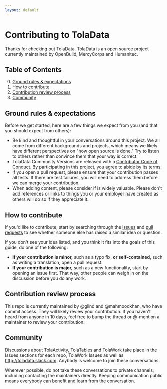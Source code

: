 ```yaml
---
layout: default
---
```


# Contributing to TolaData

Thanks for checking out TolaData.  TolaData is an open source project currently maintained by OpenBuild, MercyCorps and Humanitec.

## Table of Contents

0. [Ground rules & expectations](#ground-rules--expectations)
0. [How to contribute](#how-to-contribute)
0. [Contribution review process](#contribution-review-process)
0. [Community](#community)


## Ground rules & expectations

Before we get started, here are a few things we expect from you (and that you should expect from others):

* Be kind and thoughtful in your conversations around this project. We all come from different backgrounds and projects, which means we likely have different perspectives on "how open source is done." Try to listen to others rather than convince them that your way is correct.
* TolaData Community Versions are released with a [Contributor Code of Conduct](./CODE_OF_CONDUCT.md). By participating in this project, you agree to abide by its terms.
* If you open a pull request, please ensure that your contribution passes all tests. If there are test failures, you will need to address them before we can merge your contribution.
* When adding content, please consider if is widely valuable. Please don't add references or links to things you or your employer have created as others will do so if they appreciate it.

## How to contribute

If you'd like to contribute, start by searching through the [issues](https://github.com/github/TolaActivity/issues) and [pull requests](https://github.com/github/TolaActivity/pulls) to see whether someone else has raised a similar idea or question.

If you don't see your idea listed, and you think it fits into the goals of this guide, do one of the following:
* **If your contribution is minor,** such as a typo fix, **or self-contained,** such as writing a translation, open a pull request.
* **If your contribution is major,** such as a new functionality, start by opening an issue first. That way, other people can weigh in on the discussion before you do any work.


## Contribution review process

This repo is currently maintained by @glind and @mahmoodkhan, who have commit access. They will likely review your contribution. If you haven't heard from anyone in 10 days, feel free to bump the thread or @-mention a maintainer to review your contribution.

## Community

Discussions about TolaActivity, TolaTables and TolaWork take place in the Issues sections for each repo, TolaWork Issues as well as http://toladata.slack.com. Anybody is welcome to join these conversations.

Wherever possible, do not take these conversations to private channels, including contacting the maintainers directly. Keeping communication public means everybody can benefit and learn from the conversation.
